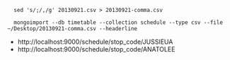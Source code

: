 
```
  sed 's/;/,/g' 20130921.csv > 20130921-comma.csv

  mongoimport --db timetable --collection schedule --type csv --file ~/Desktop/20130921-comma.csv --headerline
```

- http://localhost:9000/schedule/stop_code/JUSSIEUA
- http://localhost:9000/schedule/stop_code/ANATOLEE

